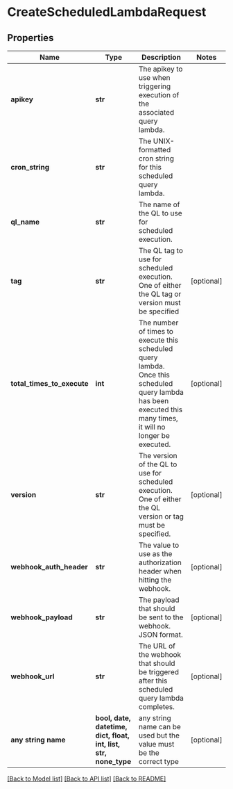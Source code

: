 # CreateScheduledLambdaRequest


## Properties
Name | Type | Description | Notes
------------ | ------------- | ------------- | -------------
**apikey** | **str** | The apikey to use when triggering execution of the associated query lambda. | 
**cron_string** | **str** | The UNIX-formatted cron string for this scheduled query lambda. | 
**ql_name** | **str** | The name of the QL to use for scheduled execution. | 
**tag** | **str** | The QL tag to use for scheduled execution. One of either the QL tag or version must be specified | [optional] 
**total_times_to_execute** | **int** | The number of times to execute this scheduled query lambda. Once this scheduled query lambda has been executed this many times, it will no longer be executed. | [optional] 
**version** | **str** | The version of the QL to use for scheduled execution. One of either the QL version or tag must be specified. | [optional] 
**webhook_auth_header** | **str** | The value to use as the authorization header when hitting the webhook. | [optional] 
**webhook_payload** | **str** | The payload that should be sent to the webhook. JSON format. | [optional] 
**webhook_url** | **str** | The URL of the webhook that should be triggered after this scheduled query lambda completes. | [optional] 
**any string name** | **bool, date, datetime, dict, float, int, list, str, none_type** | any string name can be used but the value must be the correct type | [optional]

[[Back to Model list]](../README.md#documentation-for-models) [[Back to API list]](../README.md#documentation-for-api-endpoints) [[Back to README]](../README.md)


